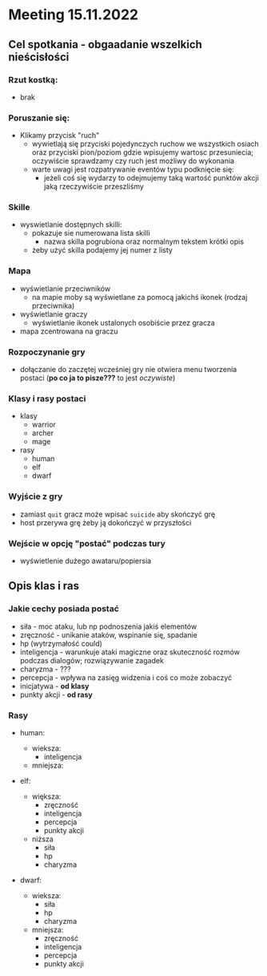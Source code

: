 # Meeting 15.11.2022

## Cel spotkania - obgaadanie wszelkich nieścisłości


###  Rzut kostką:
- brak
### Poruszanie się:
- Klikamy przycisk "ruch"
    - wywietlają się przyciski pojedynczych ruchow we wszystkich osiach oraz
      przyciski pion/poziom gdzie wpisujemy wartosc przesuniecia; oczywiście
      sprawdzamy czy ruch jest możliwy do wykonania
    - warte uwagi jest rozpatrywanie eventów typu podknięcie się:
        - jeżeli coś się wydarzy to odejmujemy taką wartość punktów akcji jaką rzeczywiście przeszliśmy
### Skille
- wyswietlanie dostępnych skilli:
    - pokazuje sie numerowana lista skilli
        - nazwa skilla pogrubiona oraz normalnym tekstem krótki opis 
    - żeby użyć skilla podajemy jej numer z listy

### Mapa
- wyświetlanie przeciwników
    - na mapie moby są wyświetlane za pomocą jakichś ikonek (rodzaj przeciwnika)
- wyświetlanie graczy
    - wyświetlanie ikonek ustalonych osobiście przez gracza
- mapa zcentrowana na graczu
### Rozpoczynanie gry
- dołączanie do zaczętej wcześniej gry nie otwiera menu tworzenia postaci (__po co ja to pisze???__ to jest *oczywiste*)

### Klasy i rasy postaci
- klasy
    - warrior
    - archer
    - mage
- rasy
    - human
    - elf
    - dwarf

### Wyjście z gry
- zamiast `quit` gracz może wpisać `suicide` aby skończyć grę
- host przerywa grę żeby ją dokończyć w przyszłości
### Wejście w opcję "postać" podczas tury
- wyświetlenie dużego awataru/popiersia
## Opis klas i ras
### Jakie cechy posiada postać
- siła - moc ataku, lub np podnoszenia jakiś elementów
- zręczność - unikanie ataków, wspinanie się, spadanie
- hp (wytrzymałość could)
- inteligencja - warunkuje ataki magiczne oraz skuteczność rozmów podczas dialogów; rozwiązywanie zagadek
- charyzma - ???
- percepcja - wpływa na zasięg widzenia i coś co może zobaczyć
- inicjatywa - **od klasy**
- punkty akcji - **od rasy**
### Rasy
- human:
    - wieksza:
        - inteligencja
    - mniejsza:

- elf:
    - większa:
        - zręczność
        - inteligencja
        - percepcja
        - punkty akcji
    - niższa
        - siła
        - hp
        - charyzma
- dwarf:
    - wieksza:
        - siła
        - hp
        - charyzma
    - mniejsza:
        - zręczność
        - inteligencja
        - percepcja
        - punkty akcji


